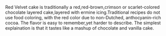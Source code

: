 Red Velvet cake is traditionally a red,red-brown,crimson or scarlet-colored chocolate layered cake,layered with ermine icing.Traditional recipes do not use food coloring, with the red color due to non-Dutched, anthocyanin-rich cocoa. The flavor is easy to remember,yet harder to describe. The simplest explaination is that it tastes like a mashup of chocolate and vanilla cake.